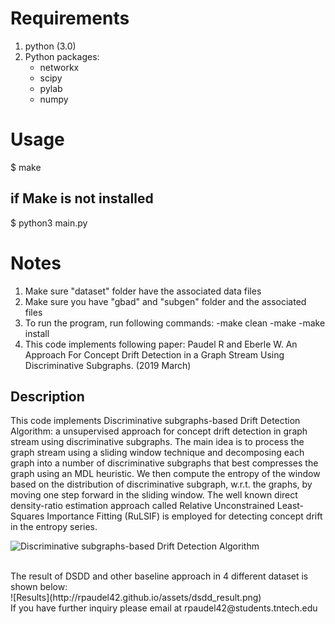 **Requirements**
=============

1. python (3.0)
2. Python packages:
	- networkx
	- scipy
	- pylab
	- numpy


**Usage**
======

$ make

if Make is not installed
------------------------
$ python3 main.py


**Notes**
=====

1. Make sure "dataset" folder have the associated data files
2. Make sure you have "gbad" and "subgen" folder and the associated files
3. To run the program, run following commands:
    -make clean
    -make
    -make install
4. This code implements following paper:
    Paudel R and Eberle W. An Approach For Concept Drift Detection in a Graph Stream Using Discriminative Subgraphs. (2019 March)

**Description**
------------------------
This code implements Discriminative subgraphs-based Drift Detection Algorithm: a unsupervised approach for concept drift detection in graph stream using discriminative subgraphs.
The main idea is to process the graph stream using a sliding window technique and decomposing each graph into a number
of discriminative subgraphs that best compresses the graph using an MDL heuristic.
We then compute the entropy of the window based on the distribution of discriminative subgraph, w.r.t. the graphs,
by moving one step forward in the sliding window. The well known direct density-ratio estimation approach called
Relative Unconstrained Least-Squares Importance Fitting (RuLSIF) is employed for detecting concept drift
in the entropy series.
<br/>

![Discriminative subgraphs-based Drift Detection Algorithm](http://rpaudel42.github.io/assets/dsdd.png)

<br/>
The result of DSDD and other baseline approach in 4 different dataset is shown below:
<br/>
![Results](http://rpaudel42.github.io/assets/dsdd_result.png)
<br/>
If you have further inquiry please email at rpaudel42@students.tntech.edu
